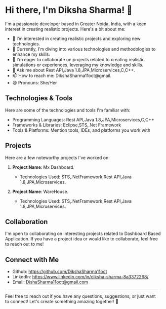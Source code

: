 # Hi there, I'm Diksha Sharma! 👋

I'm a passionate developer based in Greater Noida, India, with a keen interest in creating realistic projects. Here's a bit about me:

- 👀 I’m interested in creating realistic projects and exploring new technologies.
- 🌱 Currently, I'm diving into various technologies and methodologies to enhance my skills.
- 💼 I'm eager to collaborate on projects related to creating realistic simulations or experiences, leveraging my knowledge and skills.
- 💬 Ask me about Rest API,Java 1.8,JPA,Microservices,C,C++.
- 📫 How to reach me: DikshaSharma11oct@gmail.
- 😄 Pronouns: She/Her

## Technologies & Tools
Here are some of the technologies and tools I'm familiar with:
- Programming Languages: Rest API,Java 1.8,JPA,Microservices,C,C++
- Frameworks & Libraries: Eclipse,STS,.Net Framework
- Tools & Platforms: Mention tools, IDEs, and platforms you work with

## Projects
Here are a few noteworthy projects I've worked on:
1. **Project Name**: Mx Dashboard.
   - Technologies Used: STS,.NetFramework,Rest API,Java 1.8,JPA,Microservices.
  
2. **Project Name**: WareHouse.
   - Technologies Used: STS,.NetFramework,Rest API,Java 1.8,JPA,Microservices.
  

## Collaboration
I'm open to collaborating on interesting projects related to Dashboard Based Application. If you have a project idea or would like to collaborate, feel free to reach out to me!

## Connect with Me
- Github: https://github.com/DikshaSharma11oct
- LinkedIn: https://www.linkedin.com/in/diksha-sharma-8a3372268/
- Email: DishaSharma11oct@gmail.com


---

Feel free to reach out if you have any questions, suggestions, or just want to connect! Let's create something amazing together! 🚀
